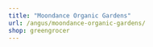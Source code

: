 ```yaml
---
title: "Moondance Organic Gardens"
url: /angus/moondance-organic-gardens/
shop: greengrocer
---
```

